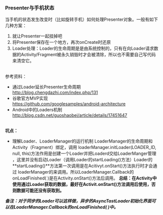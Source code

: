 
### Presenter与手机状态

当手机的状态发生改变时（比如旋转手机）如何处理Presenter对象。一般有如下几种方案：

1. 就让Presenter一起挂掉吧
2. 将Presenter保存在一个地方，再次onCreate时还原
3. Loader处理：Loader的生命周期是是由系统控制的，只有在向Loader请求数据的Activity/Fragment被永久销毁时才会被清除，所以也不需要自己写代码来清空它。


  <br>参考资料：
* 通过Loader延长Presenter生命周期<br>
<http://blog.chengdazhi.com/index.php/131>
* 谷歌官方MVP实现 <br>
<https://github.com/googlesamples/android-architecture>
* Android中的Loaders机制<br>
<http://blog.csdn.net/guoshaobei/article/details/17451647>


<br>**坑点：**
* 理解Loader、LoaderManager的运行机制
  LoaderManager的生命周期和Activity（Fragment）绑定，调用 loaderManager.initLoader(LOADER_ID, null, this)方法作用是创建一个Loader并把Loaderd交给LoaderManger管理
，这里并没有启动Loader（调用Loader的startLoading()方法）Loader的**startLoading()**方法第一次调用是在Acitivyt.onStart()方法执行时才会通过
loaderManager的来调用。所以LoaderManager.Callback的onLoadFinished( )是在Activity.onStart()方法后调用。
**总结：在Activity中使用通过Loader获取的数据，最好在Activit.onStart()方法调用后使用，否则数据可能还没有获取到。**

***备注：对于同步的Loader可以这样做，异步的AsyncTastLoader初始化界面可以在LoaderManager.Callback的onLoadFinished( )中。***
